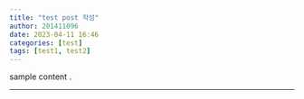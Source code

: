 ```yaml
---
title: "test post 작성"
author: 201411096
date: 2023-04-11 16:46
categories: [test]
tags: [test1, test2]
---
```


sample content .

---